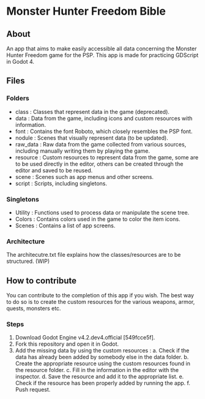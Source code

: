 # Monster Hunter Freedom Bible

## About

An app that aims to make easily accessible all data concerning the Monster Hunter Freedom game for the PSP. This app is made for practicing GDScript in Godot 4.

## Files

### Folders

- class : Classes that represent data in the game (deprecated).
- data : Data from the game, including icons and custom resources with information.
- font : Contains the font Roboto, which closely resembles the PSP font.
- nodule : Scenes that visually represent data (to be updated).
- raw_data : Raw data from the game collected from various sources, including manually writing them by playing the game.
- resource : Custom resources to represent data from the game, some are to be used directly in the editor, others can be created through the editor and saved to be reused.
- scene : Scenes such as app menus and other screens.
- script : Scripts, including singletons.

### Singletons

- Utility : Functions used to process data or manipulate the scene tree.
- Colors : Contains colors used in the game to color the item icons.
- Scenes : Contains a list of app screens.

### Architecture

The architecutre.txt file explains how the classes/resources are to be structured. (WIP)

## How to contribute

You can contribute to the completion of this app if you wish. The best way to do so is to create the custom resources for the various weapons, armor, quests, monsters etc.

### Steps

1. Download Godot Engine v4.2.dev4.official [549fcce5f].
2. Fork this repository and open it in Godot.
3. Add the missing data by using the custom resources :
  a. Check if the data has already been added by somebody else in the data folder.
  b. Create the appropriate resource using the custom resources found in the resource folder.
  c. Fill in the information in the editor with the inspector.
  d. Save the resource and add it to the appropriate list.
  e. Check if the resource has been properly added by running the app.
  f. Push request.
